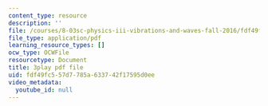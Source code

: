 ```yaml
---
content_type: resource
description: ''
file: /courses/8-03sc-physics-iii-vibrations-and-waves-fall-2016/fdf49fc557d7785a633742f17595d0ee_T2n6fVybLcU.pdf
file_type: application/pdf
learning_resource_types: []
ocw_type: OCWFile
resourcetype: Document
title: 3play pdf file
uid: fdf49fc5-57d7-785a-6337-42f17595d0ee
video_metadata:
  youtube_id: null
---
```

